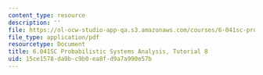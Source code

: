 ```yaml
---
content_type: resource
description: ''
file: https://ol-ocw-studio-app-qa.s3.amazonaws.com/courses/6-041sc-probabilistic-systems-analysis-and-applied-probability-fall-2013/15ce1578da9bc9b0ea8fd9a7a990e57b_MIT6_041SCF13_tut08.pdf
file_type: application/pdf
resourcetype: Document
title: 6.041SC Probabilistic Systems Analysis, Tutorial 8
uid: 15ce1578-da9b-c9b0-ea8f-d9a7a990e57b
---
```

